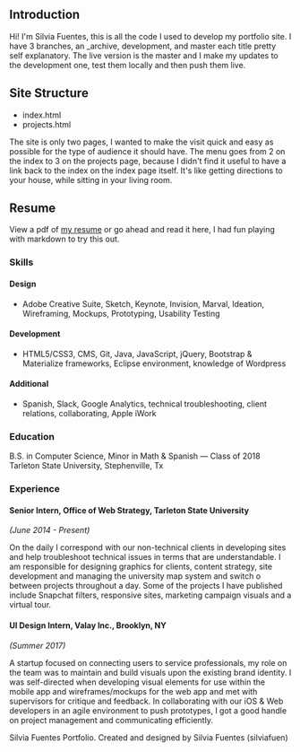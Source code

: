 ## Introduction

<p>Hi! I'm Silvia Fuentes, this is all the code I used to develop my portfolio site. I have 3 branches,
an _archive, development, and master each title pretty self explanatory. The live version is the master and
I make my updates to the development one, test them locally and then push them live. </p>

## Site Structure
- index.html
- projects.html
<p>The site is only two pages, I wanted to make the visit quick and easy as possible for the type of
audience it should have. The menu goes from 2 on the index to 3 on the projects page, because I didn't find it useful to have a link back to the index on the index page itself. It's like getting directions to your house, while sitting in your living room.</p>

## Resume
<span>View a pdf of [my resume](assets/silvia-fuentes-designer-resume-2018.pdf) or go ahead and read it here, I had fun playing with markdown to try this out. </span>

### Skills
#### Design
 - Adobe Creative Suite, Sketch, Keynote, Invision, Marval, Ideation, Wireframing, Mockups, Prototyping, Usability Testing
#### Development
 - HTML5/CSS3, CMS, Git, Java, JavaScript, jQuery, Bootstrap & Materialize frameworks, Eclipse environment, knowledge of Wordpress

#### Additional
 - Spanish, Slack, Google Analytics, technical troubleshooting, client relations, collaborating, Apple iWork
### Education
 <p> B.S. in Computer Science, Minor in Math & Spanish — Class of 2018 <br>
 Tarleton State University, Stephenville, Tx </p>
 
### Experience
#### Senior Intern, Office of Web Strategy, Tarleton State University
*(June 2014 - Present)*
<p> On the daily I correspond with our non-technical clients in developing sites and help troubleshoot technical issues in terms that are understandable. I am responsible for designing graphics for clients, content strategy, site development and managing the university map system and switch o  between projects throughout a day. Some of the projects I have published include Snapchat filters, responsive sites, marketing campaign visuals and a virtual tour.</p>

#### UI Design Intern, Valay Inc., Brooklyn, NY
*(Summer 2017)*
<p>A startup focused on connecting users to service professionals, my role on the team was to maintain and build visuals upon the existing brand identity. I was self-directed when developing visual elements for use within the mobile app and wireframes/mockups for the web app and met with supervisors for critique and feedback. In collaborating with our iOS & Web developers in an agile environment to push prototypes, I got a good handle on project management and communicating efficiently.</p>
<span>Silvia Fuentes Portfolio. Created and designed by Silvia Fuentes (silviafuen)</span>
